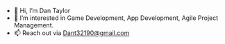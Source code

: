 - 👋 Hi, I’m Dan Taylor
- 👀 I’m interested in Game Development, App Development, Agile Project Management.
- 📫 Reach out via Dant32190@gmail.com

<!---
Dan-413/Dan-413 is a ✨ special ✨ repository because its `README.md` (this file) appears on your GitHub profile.
You can click the Preview link to take a look at your changes.
--->
